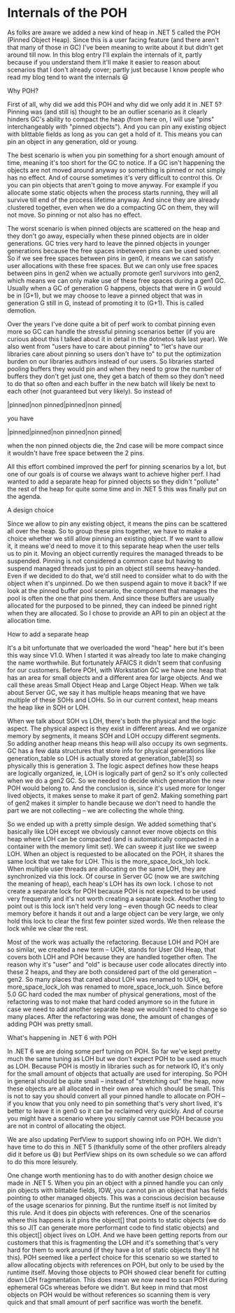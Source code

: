 <h1>Internals of the POH</h1>

As folks are aware we added a new kind of heap in .NET 5 called the POH (Pinned Object Heap). Since this is a user facing feature (and there aren't that many of those in GC) I've been meaning to write about it but didn't get around till now. In this blog entry I'll explain the internals of it, partly because if you understand them it'll make it easier to reason about scenarios that I don't already cover; partly just because I know people who read my blog tend to want the internals 😃

Why POH?

First of all, why did we add this POH and why did we only add it in .NET 5? Pinning was (and still is) thought to be an outlier scenario as it clearly hinders GC's ability to compact the heap (from here on, I will use "pins" interchangeably with "pinned objects"). And you can pin any existing object with blittable fields as long as you can get a hold of it. This means you can pin an object in any generation, old or young.

The best scenario is when you pin something for a short enough amount of time, meaning it's too short for the GC to notice. If a GC isn't happening the objects are not moved around anyway so something is pinned or not simply has no effect. And of course sometimes it's very difficult to control this. Or you can pin objects that aren't going to move anyway. For example if you allocate some static objects when the process starts running, they will all survive till end of the process lifetime anyway. And since they are already clustered together, even when we do a compacting GC on them, they will not move. So pinning or not also has no effect.

The worst scenario is when pinned objects are scattered on the heap and they don't go away, especially when these pinned objects are in older generations. GC tries very hard to leave the pinned objects in younger generations because the free spaces inbetween pins can be used sooner. So if we see free spaces between pins in gen0, it means we can satisfy user allocations with these free spaces. But we can only use free spaces between pins in gen2 when we actually promote gen1 survivors into gen2, which means we can only make use of these free spaces during a gen1 GC. Usually when a GC of generation G happens, objects that were in G would be in (G+1), but we may choose to leave a pinned object that was in generation G still in G, instead of promoting it to (G+1). This is called demotion.

Over the years I've done quite a bit of perf work to combat pinning even more so GC can handle the stressful pinning scenarios better (if you are curious about this I talked about it in detail in the dotnetos talk last year). We also went from "users have to care about pinning" to "let's have our libraries care about pinning so users don't have to" to put the optimization burden on our libraries authors instead of our users. So libraries started pooling buffers they would pin and when they need to grow the number of buffers they don't get just one, they get a batch of them so they don't need to do that so often and each buffer in the new batch will likely be next to each other (not guaranteed but very likely). So instead of

|pinned|non pinned|pinned|non pinned|

you have

|pinned|pinned|non pinned|non pinned|

when the non pinned objects die, the 2nd case will be more compact since it wouldn't have free space between the 2 pins.

All this effort combined improved the perf for pinning scenarios by a lot, but one of our goals is of course we always want to achieve higher perf. I had wanted to add a separate heap for pinned objects so they didn't "pollute" the rest of the heap for quite some time and in .NET 5 this was finally put on the agenda.

A design choice

Since we allow to pin any existing object, it means the pins can be scattered all over the heap. So to group these pins together, we have to make a choice whether we still allow pinning an existing object. If we want to allow it, it means we'd need to move it to this separate heap when the user tells us to pin it. Moving an object currently requires the managed threads to be suspended. Pinning is not considered a common case but having to suspend managed threads just to pin an object still seems heavy-handed. Even if we decided to do that, we'd still need to consider what to do with the object when it's unpinned. Do we then suspend again to move it back? If we look at the pinned buffer pool scenario, the component that manages the pool is often the one that pins them. And since these buffers are usually allocated for the purposed to be pinned, they can indeed be pinned right when they are allocated. So I chose to provide an API to pin an object at the allocation time.

How to add a separate heap

It's a bit unfortunate that we overloaded the word "heap" here but it's been this way since V1.0. When I started it was already too late to make changing the name worthwhile. But fortunately AFAICS it didn't seem that confusing for our customers. Before POH, with Workstation GC we have one heap that has an area for small objects and a different area for large objects. And we call these areas Small Object Heap and Large Object Heap. When we talk about Server GC, we say it has multiple heaps meaning that we have multiple of these SOHs and LOHs. So in our current context, heap means the heap like in SOH or LOH.

When we talk about SOH vs LOH, there's both the physical and the logic aspect. The physical aspect is they exist in different areas. And we organize memory by segments, it means SOH and LOH occupy different segments. So adding another heap means this heap will also occupy its own segments. GC has a few data structures that store info for physical generations like generation_table so LOH is actually stored at generation_table[3] so physically this is generation 3. The logic aspect defines how these heaps are logically organized, ie, LOH is logically part of gen2 so it's only collected when we do a gen2 GC. So we needed to decide which generation the new POH would belong to. And the conclusion is, since it's used more for longer lived objects, it makes sense to make it part of gen2. Making something part of gen2 makes it simpler to handle because we don't need to handle the part we are not collecting – we are collecting the whole thing.

So we ended up with a pretty simple design. We added something that's basically like LOH except we obviously cannot ever move objects on this heap where LOH can be compacted (and is automatically compacted in a container with the memory limit set). We can sweep it just like we sweep LOH. When an object is requested to be allocated on the POH, it shares the same lock that we take for LOH. This is the more_space_lock_loh lock. When multiple user threads are allocating on the same LOH, they are synchronized via this lock. Of course in Server GC (now we are switching the meaning of heap), each heap's LOH has its own lock. I chose to not create a separate lock for POH because POH is not expected to be used very frequently and it's not worth creating a separate lock. Another thing to point out is this lock isn't held very long – even though GC needs to clear memory before it hands it out and a large object can be very large, we only hold this lock to clear the first few pointer sized words. We then release the lock while we clear the rest.

Most of the work was actually the refactoring. Because LOH and POH are so similar, we created a new term – UOH, stands for User Old Heap, that covers both LOH and POH because they are handled together often. The reason why it's "user" and "old" is because user code allocates directly into these 2 heaps, and they are both considered part of the old generation – gen2. So many places that cared about LOH was renamed to UOH, eg, more_space_lock_loh was renamed to more_space_lock_uoh. Since before 5.0 GC hard coded the max number of physical generations, most of the refactoring was to not make that hard coded anymore so in the future in case we need to add another separate heap we wouldn't need to change so many places. After the refactoring was done, the amount of changes of adding POH was pretty small.

What's happening in .NET 6 with POH

In .NET 6 we are doing some perf tuning on POH. So far we've kept pretty much the same tuning as LOH but we don't expect POH to be used as much as LOH. Because POH is mostly in libraries such as for network IO, it's only for the small amount of objects that actually are used for interoping. So POH in general should be quite small – instead of "stretching out" the heap, now these objects are all allocated in their own area which should be small. This is not to say you should convert all your pinned handle to allocate on POH – if you know that you only need to pin something that's very short lived, it's better to leave it in gen0 so it can be reclaimed very quickly. And of course you might have a scenario where you simply cannot use POH because you are not in control of allocating the object.

We are also updating PerfView to support showing info on POH. We didn't have time to do this in .NET 5 (thankfully some of the other profilers already did it before us 😄) but PerfView ships on its own schedule so we can afford to do this more leisurely.

One change worth mentioning has to do with another design choice we made in .NET 5. When you pin an object with a pinned handle you can only pin objects with blittable fields, IOW, you cannot pin an object that has fields pointing to other managed objects. This was a conscious decision because of the usage scenarios for pinning. But the runtime itself is not limited by this rule. And it does pin objects with references. One of the scenarios where this happens is it pins the object[] that points to static objects (we do this so JIT can generate more performant code to find static objects) and this object[] object lives on LOH. And we have been getting reports from our customers that this is fragmenting the LOH and it's something that's very hard for them to work around (if they have a lot of static objects they'll hit this). POH seemed like a perfect choice for this scenario so we started to allow allocating objects with references on POH, but only to be used by the runtime itself. Moving those objects to POH showed clear benefit for cutting down LOH fragmentation. This does mean we now need to scan POH during ephemeral GCs whereas before we didn't. But keep in mind that most objects on POH would be without references so scanning them is very quick and that small amount of perf sacrifice was worth the benefit.

